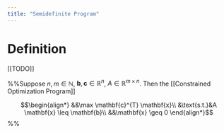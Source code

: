 ```yaml
---
title: "Semidefinite Program"
---
```


# Definition
[[TODO]]

%%Suppose $n, m \in \mathbb{N}$, $\mathbf{b}, \mathbf{c} \in \mathbb{R}^{n}$, $A \in \mathbb{R}^{m \times n}$. Then the [[Constrained Optimization Program]] 

$$\begin{align*}
&&\max \mathbf{c}^{T} \mathbf{x}\\
&\text{s.t.}&A \mathbf{x} \leq \mathbf{b}\\
&&\mathbf{x} \geq 0
\end{align*}$$%%